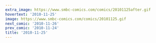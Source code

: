 ```yaml
---
extra_image: https://www.smbc-comics.com/comics/20101125after.gif
hovertext: '2010-11-25'
image: https://www.smbc-comics.com/comics/20101125.gif
next_comic: '2010-11-26'
prev_comic: '2010-11-24'
title: '2010-11-25'
---
```


